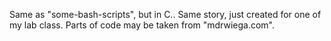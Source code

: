 Same as "some-bash-scripts", but in C.. Same story, just created for one of my lab class.
Parts of code may be taken from "mdrwiega.com".
